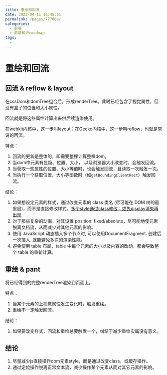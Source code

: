```yaml
---
title: 重绘和回流
date: 2022-04-11 16:45:51
permalink: /pages/77780e/
categories:
  - 前端
  - 前端知识roadmap
tags:
  - 
---
```

  
# 重绘和回流

## 回流 & reflow & layout

在cssDom和domTree组合后，形成renderTree。此时已经包含了视觉属性，但没有盒子的位置和大小属性。

回流就是将这些属性计算出来供后续渲染使用。

在webkit内核中，这一步叫layout；在Gecko内核中，这一步叫reflow，也就是常说的回流。

特点：

1. 回流的更新是整体的，即需要整棵计算整棵dom。
2. 当dom中元素有显隐、位置、大小， 以及浏览器大小改变时，会触发回流。
3. 当获取一些属性的位置、大小等值时，也会触发回流，且读取一次触发一次。
4. 当执行一个获取位置、大小等函数时（如`getBoundingClientRect`）触发回流。

结论：

1. 如果想设定元素的样式，通过改变元素的 class 类名 (尽可能在 DOM 树的最里层)，而不是直接修改样式。[多个style通过class修改；或先display消失再出现](https://github.com/febobo/web-interview/issues/107)
2. 对于那些复杂的动画，对其设置 position: fixed/absolute，尽可能地使元素脱离文档流，从而减少对其他元素的影响。
3. 使用 JavaScript 动态插入多个节点时, 可以使用DocumentFragment. 创建后一次插入. 就能避免多次的渲染性能。
4. 避免使用 table 布局，table 中每个元素的大小以及内容的改动，都会导致整个 table 的重新计算。

## 重绘 & pant

将已经得到的完整renderTree渲染到页面上。

特点：

1. 当某个元素的上视觉属性发生变化时，触发重绘。
2. 重绘不一定触发回流。

结论：

1. 如果要改变样式，回流和重绘总要触发一个，纠结于减少重绘实属没有意义。

## 结论

1. 尽量减少js直接操作dom元素style，而是通过改变class，或缓存操作。
2. 通过定位操作脱离正常文本流，减少操作某个元素从而对其它元素的影响。


